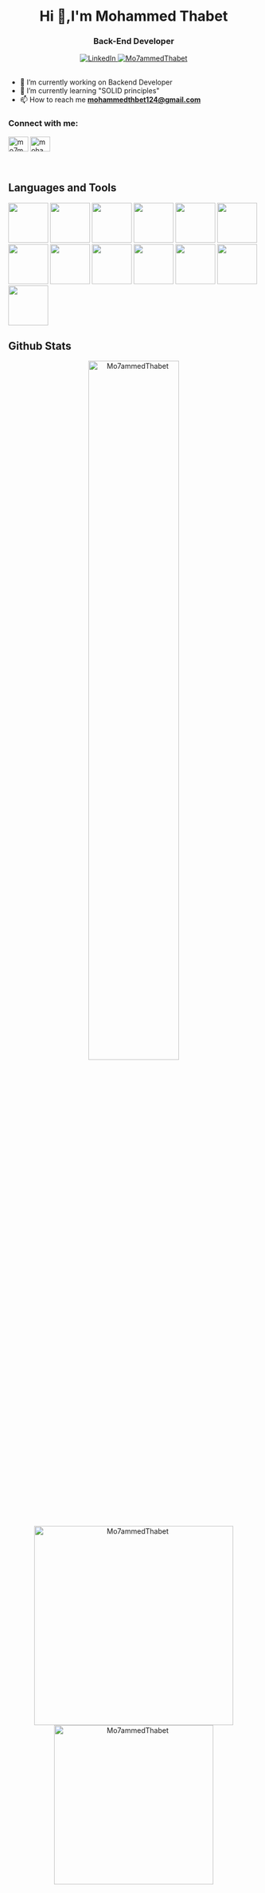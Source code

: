 <div align="center">
<h1>Hi 👋,I'm Mohammed Thabet</h1>
  <h3> Back-End Developer </h3>
 <a href="https://www.linkedin.com/in/mohammed-thabet-494339225/">
   <img
        src="https://img.shields.io/static/v1?logo=linkedin&style=for-the-badge&color=DC143C&label=LinkedIn&message=%E2%98%86"
        alt="LinkedIn"
        />
  </a>
   <a href="https://github.com/Mo7ammedThabet">
      <img src="https://komarev.com/ghpvc/?username=Mo7ammedThabet&label=Profile%20views&color=DC143C&style=for-the-badge" alt="Mo7ammedThabet" />
  </a>
</div>  
<br>

- 🔭 I’m currently working on Backend Developer
- 🌱 I’m currently learning "SOLID principles"
- 📫 How to reach me **mohammedthbet124@gmail.com**

<h3 align="left">Connect with me:</h3>
<p align="left">
<a href="https://twitter.com/mo7mmednaser" target="blank"><img align="center" src="https://raw.githubusercontent.com/rahuldkjain/github-profile-readme-generator/master/src/images/icons/Social/twitter.svg" alt="mo7mmednaser" height="30" width="40" /></a>
<a href="https://instagram.com/mohammedthabet99" target="blank"><img align="center" src="https://raw.githubusercontent.com/rahuldkjain/github-profile-readme-generator/master/src/images/icons/Social/instagram.svg" alt="mohammedthabet99" height="30" width="40" /></a>
</p>
<br>

## Languages and Tools

<img src="https://www.svgrepo.com/show/452228/html-5.svg" width="80px" height="auto"></img>
<img src="https://www.svgrepo.com/show/452185/css-3.svg" width="80px" height="auto"></img>
<img src="https://www.svgrepo.com/show/349419/javascript.svg" width="80px" height="auto"></img>
<img src="https://www.svgrepo.com/show/452088/php.svg" width="80px" height="auto"></img>
<img src="https://www.svgrepo.com/show/475696/wordpress-color.svg" width="80px" height="auto"></img>
<img src="https://www.svgrepo.com/show/303379/laravel-logo.svg" width="80px" height="auto"></img>
<img src="https://www.svgrepo.com/show/452210/git.svg" width="80px" height="auto"></img>
<img src="https://www.svgrepo.com/show/452130/vue.svg" width="80px" height="auto"></img>
<img src="https://www.svgrepo.com/show/373848/mysql.svg" width="80px" height="auto"></img>
<img src="https://www.svgrepo.com/show/452122/ubuntu.svg" width="80px" height="auto"></img>
<img src="https://www.svgrepo.com/show/373595/firebase.svg" width="80px" height="auto"></img>
<img src="https://www.svgrepo.com/show/452091/python.svg" width="80px" height="auto"></img>
<img src="https://www.svgrepo.com/show/473611/flask.svg" width="80px" height="auto"></img>
<br>


## Github Stats
<div align="center">

<img width="60%" src="https://github-readme-streak-stats.herokuapp.com/?user=Mo7ammedThabet&theme=nord&hide_border=true&border_radius=15&mode=weekly" alt="Mo7ammedThabet" />
</div>



<div align="center">
<img align="center" width="400px" src="https://github-readme-stats.vercel.app/api?username=Mo7ammedThabet&theme=nord&hide_border=true&border_radius=15" alt="Mo7ammedThabet" />


<img align="center" width="320px" src="https://github-readme-stats.vercel.app/api/top-langs?username=Mo7ammedThabet&theme=nord&hide_border=true&border_radius=15&mode=weekly&stroke=DC143C&ring=DC143C&fire=EBEBEB&background=000000&currStreakLabel=DC143C&layout=compact" alt="Mo7ammedThabet" />
</div>

  



